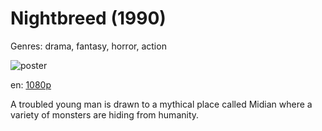 # Nightbreed (1990)

Genres: drama, fantasy, horror, action

![poster](http://image.tmdb.org/t/p/w500/d9T7jZmyXr5htsDtqipveqmKbAa.jpg)

en:
  [1080p](magnet:?xt=urn:btih:779b889825ab4c869c1884d60f4884ef9952ad92&dn=Nightbreed+(1990)+%5B1080p%5D&tr=udp%3A%2F%2Ftracker.yify-torrents.com%2Fannounce&tr=udp%3A%2F%2Fopen.demonii.com%3A1337%2Fannounce&tr=udp%3A%2F%2Fexodus.desync.com%3A6969&tr=udp%3A%2F%2Ftracker.istole.it%3A80&tr=udp%3A%2F%2Ftracker.publicbt.com%3A80&tr=udp%3A%2F%2Ftracker.publichd.eu%3A80%2Fannounce&tr=udp%3A%2F%2Ftracker.openbittorrent.com%3A80%2Fannounce&tr=udp%3A%2F%2Fcoppersurfer.tk%3A6969%2Fannounce)
  


A troubled young man is drawn to a mythical place called Midian where a variety of monsters are hiding from humanity.